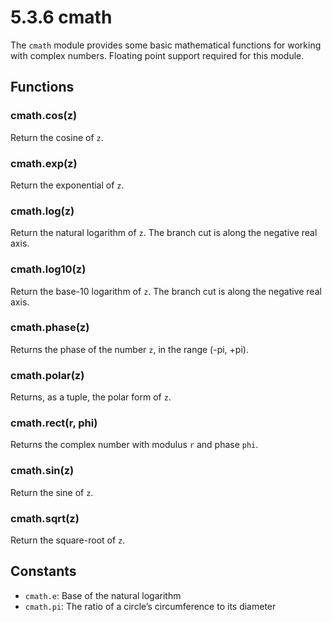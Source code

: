 # 5.3.6 cmath

The `cmath` module provides some basic mathematical functions for working with complex numbers. Floating point support required for this module.

## Functions

### cmath.cos\(z\)

Return the cosine of `z`.

### cmath.exp\(z\)

Return the exponential of `z`.

### cmath.log\(z\)

Return the natural logarithm of `z`. The branch cut is along the negative real axis.

### cmath.log10\(z\)

Return the base-10 logarithm of `z`. The branch cut is along the negative real axis.

### cmath.phase\(z\)

Returns the phase of the number `z`, in the range \(-pi, +pi\).

### cmath.polar\(z\)

Returns, as a tuple, the polar form of `z`.

### cmath.rect\(r, phi\)

Returns the complex number with modulus `r` and phase `phi`.

### cmath.sin\(z\)

Return the sine of `z`.

### cmath.sqrt\(z\)

Return the square-root of `z`.

## Constants

* `cmath.e`: Base of the natural logarithm
* `cmath.pi`: The ratio of a circle’s circumference to its diameter

